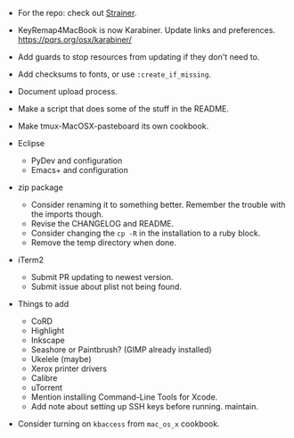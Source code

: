 * For the repo: check out [Strainer](https://github.com/customink/strainer).

* KeyRemap4MacBook is now Karabiner. Update links and preferences. <https://pqrs.org/osx/karabiner/>
* Add guards to stop resources from updating if they don't need to.
* Add checksums to fonts, or use `:create_if_missing`.
* Document upload process.
* Make a script that does some of the stuff in the README.
* Make tmux-MacOSX-pasteboard its own cookbook.
* Eclipse
    * PyDev and configuration
    * Emacs+ and configuration
* zip package
    * Consider renaming it to something better. Remember the trouble with the imports though.
    * Revise the CHANGELOG and README.
    * Consider changing the `cp -R` in the installation to a ruby block.
    * Remove the temp directory when done.
* iTerm2
    * Submit PR updating to newest version.
    * Submit issue about plist not being found.
* Things to add
    * CoRD
    * Highlight
    * Inkscape
    * Seashore or Paintbrush? (GIMP already installed)
    * Ukelele (maybe)
    * Xerox printer drivers
    * Calibre
    * uTorrent
    * Mention installing Command-Line Tools for Xcode.
    * Add note about setting up SSH keys before running.
maintain.
* Consider turning on `kbaccess` from `mac_os_x` cookbook.
